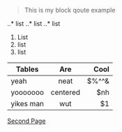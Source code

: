 >This is
>my block qoute example

..* list
..* list
..* list

1. List
2. list
3. list

| Tables        | Are           | Cool  |
| ------------- |:-------------:| -----:|
| yeah          |neat           | $%^^& |
| yooooooo      | centered      |   $nh |
| yikes man     | wut           |    $1 |

[Second Page](https://github.com/LivChambliss/Markdown/blob/master/page.md)
